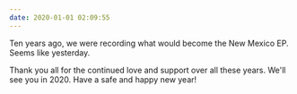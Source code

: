 ```yaml
---
date: 2020-01-01 02:09:55
---
```


Ten years ago, we were recording what would become the New Mexico EP. Seems like yesterday.

Thank you all for the continued love and support over all these years. We'll see you in 2020. Have a safe and happy new year!
